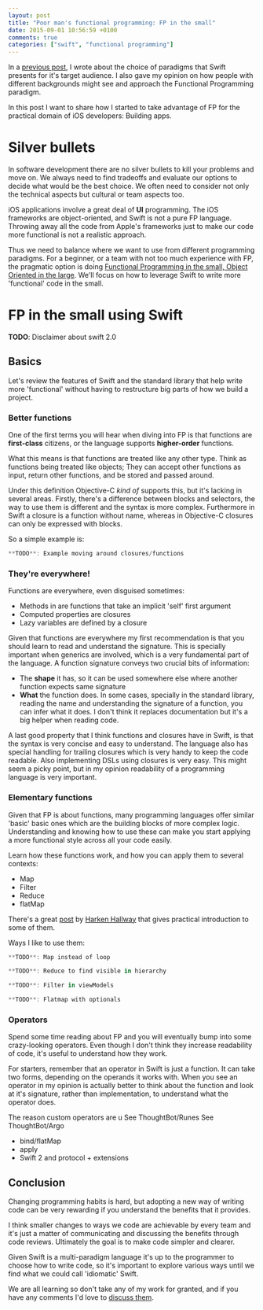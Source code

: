 ```yaml
---
layout: post
title: "Poor man's functional programming: FP in the small"
date: 2015-09-01 10:56:59 +0100
comments: true
categories: ["swift", "functional programming"]
---
```


In a [previous post][part1], I wrote about the choice of paradigms that Swift presents for it's target audience. I also gave my opinion on how people with different backgrounds might see and approach the Functional Programming paradigm.

In this post I want to share how I started to take advantage of FP for the practical domain of iOS developers: Building apps.

<!-- more -->

# Silver bullets

In software development there are no silver bullets to kill your problems and move on. We always need to find tradeoffs and evaluate our options to decide what would be the best choice. We often need to consider not only the technical aspects but cultural or team aspects too.

iOS applications involve a great deal of **UI** programming. The iOS frameworks are object-oriented, and Swift is not a pure FP language. Throwing away all the code from Apple's frameworks just to make our code more functional is not a realistic approach.

Thus we need to balance where we want to use from different programming paradigms. For a beginner, or a team with not too much experience with FP, the pragmatic option is doing [Functional Programming in the small, Object Oriented in the large][small_large]. We'll focus on how to leverage Swift to write more 'functional' code in the small.

# FP in the small using Swift
**TODO**: Disclaimer about swift 2.0
## Basics

Let's review the features of Swift and the standard library that help write more 'functional' without having to restructure big parts of how we build a project.

### Better functions

One of the first terms you will hear when diving into FP is that functions are **first-class** citizens, or the language supports **higher-order** functions. 

What this means is that functions are treated like any other type. Think as functions being treated like objects; They can accept other functions as input, return other functions, and be stored and passed around.

Under this definition Objective-C *kind of* supports this, but it's lacking in several areas. Firstly, there's a difference between blocks and selectors, the way to use them is different and the syntax is more complex. Furthermore in Swift a closure is a function without name, whereas in Objective-C closures can only be expressed with blocks.

So a simple example is:
```Swift
**TODO**: Example moving around closures/functions
```

### They're everywhere!

Functions are everywhere, even disguised sometimes:

- Methods in are functions that take an implicit 'self' first argument
- Computed properties are closures
- Lazy variables are defined by a closure

Given that functions are everywhere my first recommendation is that you should learn to read and understand the signature. This is specially important when generics are involved, which is a very fundamental part of the language. A function signature conveys two crucial bits of information:

- The **shape** it has, so it can be used somewhere else where another function expects same signature
- **What** the function does. In some cases, specially in the standard library, reading the name and understanding the signature of a function, you can infer what it does. I don't think it replaces documentation but it's a big helper when reading code.

A last good property that I think functions and closures have in Swift, is that the syntax is very concise and easy to understand. The language also has special handling for trailing closures which is very handy to keep the code readable. Also implementing DSLs using closures is very easy. This might seem a picky point, but in my opinion readability of a programming language is very important.

### Elementary functions

Given that FP is about functions, many programming languages offer similar 'basic' basic ones which are the building blocks of more complex logic. Understanding and knowing how to use these can make you start applying a more functional style across all your code easily.

Learn how these functions work, and how you can apply them to several contexts:

- Map
- Filter
- Reduce
- flatMap

There's a great [post][fp_intro_swift] by [Harken Hallway][harken_twitter] that gives practical introduction to some of them.

Ways I like to use them:

```Swift
**TODO**: Map instead of loop
```

```Swift
**TODO**: Reduce to find visible in hierarchy
```

```Swift
**TODO**: Filter in viewModels
```

```Swift
**TODO**: Flatmap with optionals
```

### Operators

Spend some time reading about FP and you will eventually bump into some crazy-looking operators. Even though I don't think they increase readability of code, it's useful to understand how they work.

For starters, remember that an operator in Swift is just a function. It can take two forms, depending on the operands it works with. When you see an operator in my opinion is actually better to think about the function and look at it's signature, rather than implementation, to understand what the operator does.

The reason custom operators are u
See ThoughtBot/Runes
See ThoughtBot/Argo

- bind/flatMap
- apply
- Swift 2 and protocol + extensions

## Conclusion

Changing programming habits is hard, but adopting a new way of writing code can be very rewarding if you understand the benefits that it provides. 

I think smaller changes to ways we code are achievable by every team and it's just a matter of communicating and discussing the benefits through code reviews. Ultimately the goal is to make code simpler and clearer.

Given Swift is a multi-paradigm language it's up to the programmer to choose how to write code, so it's important to  explore various ways until we find what we could call 'idiomatic' Swift.

We are all learning so don't take any of my work for granted, and if you have any comments I'd love to [discuss them][twitter].

[part1]: {{site.url}}/blog/2015/08/31/poor-mans-functional-programming/
[small_large]: http://www.johndcook.com/blog/2009/03/23/functional-in-the-small-oo-in-the-large/
[fp_intro_swift]: http://harlankellaway.com/blog/2015/08/10/swift-functional-programming-intro/
[harken_twitter]: TODO
[twitter]: https://twitter.com/miguelquinon